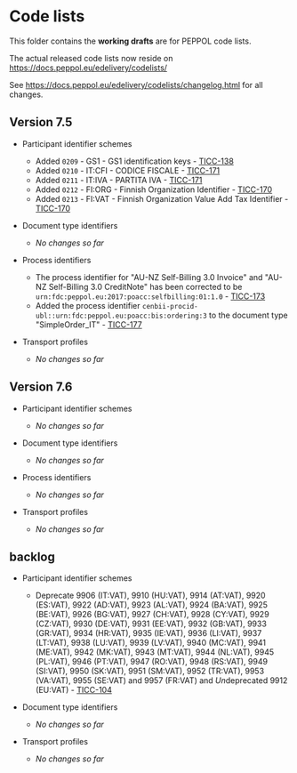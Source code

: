 # Code lists

This folder contains the **working drafts** are for PEPPOL code lists.

The actual released code lists now reside on https://docs.peppol.eu/edelivery/codelists/

See https://docs.peppol.eu/edelivery/codelists/changelog.html for all changes.

## Version 7.5

* Participant identifier schemes
    * Added `0209` - GS1 - GS1 identification keys - [TICC-138](https://openpeppol.atlassian.net/browse/TICC-138)
    * Added `0210` - IT:CFI - CODICE FISCALE - [TICC-171](https://openpeppol.atlassian.net/browse/TICC-171)
    * Added `0211` - IT:IVA - PARTITA IVA - [TICC-171](https://openpeppol.atlassian.net/browse/TICC-171)
    * Added `0212` - FI:ORG - Finnish Organization Identifier - [TICC-170](https://openpeppol.atlassian.net/browse/TICC-170)
    * Added `0213` - FI:VAT - Finnish Organization Value Add Tax Identifier - [TICC-170](https://openpeppol.atlassian.net/browse/TICC-170)

* Document type identifiers
    * *No changes so far*

* Process identifiers
    * The process identifier for "AU-NZ Self-Billing 3.0 Invoice" and "AU-NZ Self-Billing 3.0 CreditNote" has been corrected to be `urn:fdc:peppol.eu:2017:poacc:selfbilling:01:1.0` - [TICC-173](https://openpeppol.atlassian.net/browse/TICC-173)
    * Added the process identifier `cenbii-procid-ubl::urn:fdc:peppol.eu:poacc:bis:ordering:3` to the document type "SimpleOrder_IT" - [TICC-177](https://openpeppol.atlassian.net/browse/TICC-177)

* Transport profiles
    * *No changes so far*

## Version 7.6

* Participant identifier schemes
    * *No changes so far*

* Document type identifiers
    * *No changes so far*

* Process identifiers
    * *No changes so far*

* Transport profiles
    * *No changes so far*

## backlog

* Participant identifier schemes
    * Deprecate 9906 (IT:VAT), 9910 (HU:VAT), 9914 (AT:VAT), 9920 (ES:VAT), 9922 (AD:VAT), 9923 (AL:VAT), 9924 (BA:VAT), 9925 (BE:VAT), 9926 (BG:VAT), 9927 (CH:VAT), 9928 (CY:VAT), 9929 (CZ:VAT), 9930 (DE:VAT), 9931 (EE:VAT), 9932 (GB:VAT), 9933 (GR:VAT), 9934 (HR:VAT), 9935 (IE:VAT), 9936 (LI:VAT), 9937 (LT:VAT), 9938 (LU:VAT), 9939 (LV:VAT), 9940 (MC:VAT), 9941 (ME:VAT), 9942 (MK:VAT), 9943 (MT:VAT), 9944 (NL:VAT), 9945 (PL:VAT), 9946 (PT:VAT), 9947 (RO:VAT), 9948 (RS:VAT), 9949 (SI:VAT), 9950 (SK:VAT), 9951 (SM:VAT), 9952 (TR:VAT), 9953 (VA:VAT), 9955 (SE:VAT) and 9957 (FR:VAT) and *Un*deprecated 9912 (EU:VAT) - [TICC-104](https://openpeppol.atlassian.net/browse/TICC-104)

* Document type identifiers
    * *No changes so far*

* Transport profiles
    * *No changes so far*
